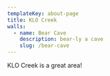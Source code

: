 ```yaml
---
templateKey: about-page
title: KLO Creek
walls:
  - name: Bear Cave
    description: bear-ly a cave
    slug: /bear-cave
---
```


KLO Creek is a great area!
